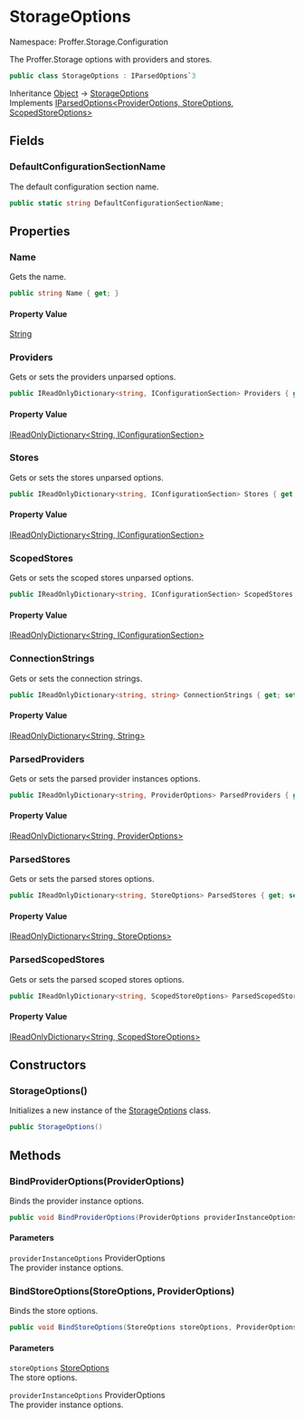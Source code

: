 # StorageOptions

Namespace: Proffer.Storage.Configuration

The Proffer.Storage options with providers and stores.

```csharp
public class StorageOptions : IParsedOptions`3
```

Inheritance [Object](https://docs.microsoft.com/en-us/dotnet/api/system.object) → [StorageOptions](./proffer.storage.configuration.storageoptions)<br>
Implements [IParsedOptions&lt;ProviderOptions, StoreOptions, ScopedStoreOptions&gt;](./proffer.storage.configuration.iparsedoptions-3)

## Fields

### **DefaultConfigurationSectionName**

The default configuration section name.

```csharp
public static string DefaultConfigurationSectionName;
```

## Properties

### **Name**

Gets the name.

```csharp
public string Name { get; }
```

#### Property Value

[String](https://docs.microsoft.com/en-us/dotnet/api/system.string)<br>

### **Providers**

Gets or sets the providers unparsed options.

```csharp
public IReadOnlyDictionary<string, IConfigurationSection> Providers { get; set; }
```

#### Property Value

[IReadOnlyDictionary&lt;String, IConfigurationSection&gt;](https://docs.microsoft.com/en-us/dotnet/api/system.collections.generic.ireadonlydictionary-2)<br>

### **Stores**

Gets or sets the stores unparsed options.

```csharp
public IReadOnlyDictionary<string, IConfigurationSection> Stores { get; set; }
```

#### Property Value

[IReadOnlyDictionary&lt;String, IConfigurationSection&gt;](https://docs.microsoft.com/en-us/dotnet/api/system.collections.generic.ireadonlydictionary-2)<br>

### **ScopedStores**

Gets or sets the scoped stores unparsed options.

```csharp
public IReadOnlyDictionary<string, IConfigurationSection> ScopedStores { get; set; }
```

#### Property Value

[IReadOnlyDictionary&lt;String, IConfigurationSection&gt;](https://docs.microsoft.com/en-us/dotnet/api/system.collections.generic.ireadonlydictionary-2)<br>

### **ConnectionStrings**

Gets or sets the connection strings.

```csharp
public IReadOnlyDictionary<string, string> ConnectionStrings { get; set; }
```

#### Property Value

[IReadOnlyDictionary&lt;String, String&gt;](https://docs.microsoft.com/en-us/dotnet/api/system.collections.generic.ireadonlydictionary-2)<br>

### **ParsedProviders**

Gets or sets the parsed provider instances options.

```csharp
public IReadOnlyDictionary<string, ProviderOptions> ParsedProviders { get; set; }
```

#### Property Value

[IReadOnlyDictionary&lt;String, ProviderOptions&gt;](https://docs.microsoft.com/en-us/dotnet/api/system.collections.generic.ireadonlydictionary-2)<br>

### **ParsedStores**

Gets or sets the parsed stores options.

```csharp
public IReadOnlyDictionary<string, StoreOptions> ParsedStores { get; set; }
```

#### Property Value

[IReadOnlyDictionary&lt;String, StoreOptions&gt;](https://docs.microsoft.com/en-us/dotnet/api/system.collections.generic.ireadonlydictionary-2)<br>

### **ParsedScopedStores**

Gets or sets the parsed scoped stores options.

```csharp
public IReadOnlyDictionary<string, ScopedStoreOptions> ParsedScopedStores { get; set; }
```

#### Property Value

[IReadOnlyDictionary&lt;String, ScopedStoreOptions&gt;](https://docs.microsoft.com/en-us/dotnet/api/system.collections.generic.ireadonlydictionary-2)<br>

## Constructors

### **StorageOptions()**

Initializes a new instance of the [StorageOptions](./proffer.storage.configuration.storageoptions) class.

```csharp
public StorageOptions()
```

## Methods

### **BindProviderOptions(ProviderOptions)**

Binds the provider instance options.

```csharp
public void BindProviderOptions(ProviderOptions providerInstanceOptions)
```

#### Parameters

`providerInstanceOptions` ProviderOptions<br>
The provider instance options.

### **BindStoreOptions(StoreOptions, ProviderOptions)**

Binds the store options.

```csharp
public void BindStoreOptions(StoreOptions storeOptions, ProviderOptions providerInstanceOptions)
```

#### Parameters

`storeOptions` [StoreOptions](./proffer.storage.configuration.storeoptions)<br>
The store options.

`providerInstanceOptions` ProviderOptions<br>
The provider instance options.
